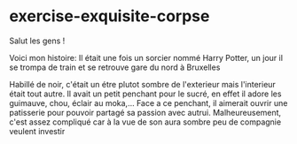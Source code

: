 # exercise-exquisite-corpse
Salut les gens !

Voici mon histoire:
Il était une fois un sorcier nommé Harry Potter, un jour il se trompa
de train et se retrouve gare du nord à Bruxelles

Habillé de noir, c'était un étre plutot sombre de l'exterieur mais l'interieur était tout autre.
Il avait un petit penchant pour le sucré, en effet il adore les guimauve, chou, éclair au moka,...
Face a ce penchant, il aimerait ouvrir une patisserie pour pouvoir partagé sa passion avec autrui.
Malheureusement, c'est assez compliqué car à la vue de son aura sombre peu de compagnie veulent investir
